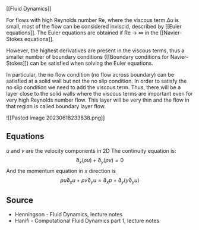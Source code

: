 [[Fluid Dynamics]]

For flows with high Reynolds number Re, where the viscous term $\Delta u$ is small, most of the flow can be considered inviscid, described by [[Euler equations]]. The Euler equations are obtained if Re → ∞ in the [[Navier-Stokes equations]].

However, the highest derivatives are present in the viscous terms, thus a smaller number of boundary conditions ([[Boundary conditions for Navier-Stokes]]) can be satisfied when solving the Euler equations. 

In particular, the no flow condition (no flow across boundary) can be satisfied at a solid wall but not the no slip condition.
In order to satisfy the no slip condition we need to add the viscous term. Thus, there will be a layer close to the solid walls where the viscous terms are important even for very high Reynolds number flow. This layer will be very thin and the flow in that region is called boundary layer flow.

![[Pasted image 20230618233838.png]]


## Equations
$u$ and $v$ are the velocity components in 2D
The continuity equation is:
$$\partial_x (\rho u) + \partial_y (\rho v) = 0$$
And the momentum equation in $x$ direction is
$$\rho u \partial_x u + \rho v \partial_y u= \partial_x p + \partial_y (y \partial_y u)$$


## Source
- Henningson - Fluid Dynamics, lecture notes
- Hanifi - Computational Fluid Dynamics part 1, lecture notes